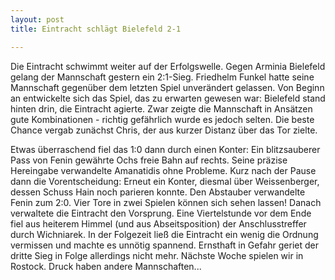 ```yaml
---
layout: post
title: Eintracht schlägt Bielefeld 2-1

---
```


Die Eintracht schwimmt weiter auf der Erfolgswelle. Gegen Arminia Bielefeld gelang der Mannschaft gestern ein 2:1-Sieg. Friedhelm Funkel hatte seine Mannschaft gegenüber dem letzten Spiel unverändert gelassen. Von Beginn an entwickelte sich das Spiel, das zu erwarten gewesen war: Bielefeld stand hinten drin, die Eintracht agierte. Zwar zeigte die Mannschaft in Ansätzen gute Kombinationen - richtig gefährlich wurde es jedoch selten. Die beste Chance vergab zunächst Chris, der aus kurzer Distanz über das Tor zielte.

Etwas überraschend fiel das 1:0 dann durch einen Konter: Ein blitzsauberer Pass von Fenin gewährte Ochs freie Bahn auf rechts. Seine präzise Hereingabe verwandelte Amanatidis ohne Probleme. Kurz nach der Pause dann die Vorentscheidung: Erneut ein Konter, diesmal über Weissenberger, dessen Schuss Hain noch parieren konnte. Den Abstauber verwandelte Fenin zum 2:0. Vier Tore in zwei Spielen können sich sehen lassen! Danach verwaltete die Eintracht den Vorsprung. Eine Viertelstunde vor dem Ende fiel aus heiterem Himmel (und aus Abseitsposition) der Anschlusstreffer durch Wichniarek. In der Folgezeit ließ die Eintracht ein wenig die Ordnung vermissen und machte es unnötig spannend. Ernsthaft in Gefahr geriet der dritte Sieg in Folge allerdings nicht mehr. Nächste Woche spielen wir in Rostock. Druck haben andere Mannschaften...
